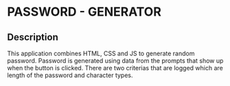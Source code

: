 # PASSWORD - GENERATOR

## Description
This application combines HTML, CSS and JS to generate random password. Password is generated using data from the prompts that show up when the button is clicked. There are two criterias that are logged which are length of the password and character types.